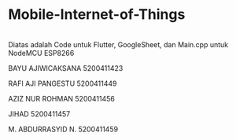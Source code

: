 # Mobile-Internet-of-Things
 <br>
Diatas adalah Code untuk Flutter, GoogleSheet, dan Main.cpp untuk NodeMCU ESP8266

BAYU AJIWICAKSANA	5200411423 

RAFI AJI PANGESTU	5200411449 

AZIZ NUR ROHMAN	5200411456 

JIHAD				5200411457 

M. ABDURRASYID N.	5200411459 
